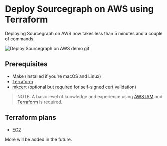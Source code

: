 # Deploy Sourcegraph on AWS using Terraform

Deploying Sourcegraph on AWS now takes less than 5 minutes and a couple of commands.

![Deploy Sourcegraph on AWS demo gif](https://storage.googleapis.com/sourcegraph-assets/SourcegraphAWSTerraform.gif)

## Prerequisites

- Make (installed if you're macOS and Linux)
- [Terraform](https://learn.hashicorp.com/terraform/getting-started/install.html)
- [mkcert](https://github.com/FiloSottile/mkcert) (optional but required for self-signed cert validation)

> NOTE: A basic level of knowledge and experience using [AWS IAM](https://docs.aws.amazon.com/iam/index.html#lang/en_us) and [Terraform](https://www.terraform.io/intro/index.html) is required.

## Terraform plans

- [EC2](ec2/README.md)

More will be added in the future.

